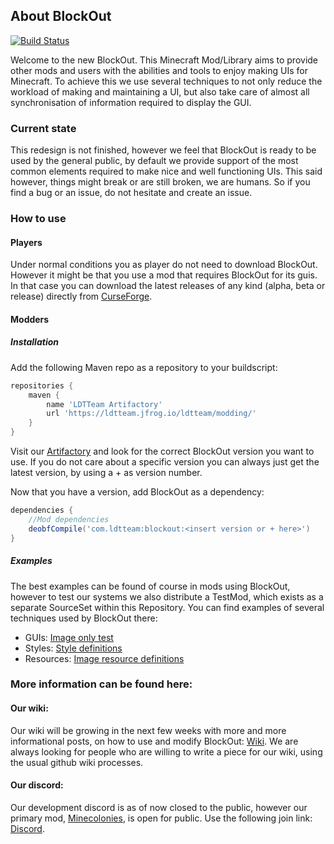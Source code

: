 About BlockOut
--------------
[![Build Status](https://teamcity.minecolonies.com/app/rest/builds/buildType:LetSDevTogether_BlockOut_Alpha_Publish/statusIcon)](http://teamcity.minecolonies.com/)

Welcome to the new BlockOut.
This Minecraft Mod/Library aims to provide other mods and users with the abilities and tools to enjoy making UIs for Minecraft.
To achieve this we use several techniques to not only reduce the workload of making and maintaining a UI, but also take care of almost all synchronisation of information required to display the GUI.

### Current state
This redesign is not finished, however we feel that BlockOut is ready to be used by the general public, by default we provide support of the most common elements required to make nice and well functioning UIs.
This said however, things might break or are still broken, we are humans. So if you find a bug or an issue, do not hesitate and create an issue.

### How to use
#### Players
Under normal conditions you as player do not need to download BlockOut. However it might be that you use a mod that requires BlockOut for its guis.
In that case you can download the latest releases of any kind (alpha, beta or release) directly from [CurseForge](https://minecraft.curseforge.com/projects/blockout).

#### Modders
##### Installation
Add the following Maven repo as a repository to your buildscript:

```groovy
repositories {
    maven {
        name 'LDTTeam Artifactory'
        url 'https://ldtteam.jfrog.io/ldtteam/modding/'
    }
}
```

Visit our [Artifactory](https://ldtteam.jfrog.io/ldtteam/webapp/#/artifacts/browse/tree/General/modding) and look for the correct BlockOut version you want to use.
If you do not care about a specific version you can always just get the latest version, by using a + as version number.

Now that you have a version, add BlockOut as a dependency:
```groovy
dependencies {
    //Mod dependencies
    deobfCompile('com.ldtteam:blockout:<insert version or + here>')
}
```

##### Examples
The best examples can be found of course in mods using BlockOut, however to test our systems we also distribute a TestMod, which exists as a separate SourceSet within this Repository.
You can find examples of several techniques used by BlockOut there:
 - GUIs: [Image only test](https://github.com/ldtteam/BlockOut/blob/version/1.12/src/testmod/resources/assets/blockout_test/gui/image_only_test.json)
 - Styles: [Style definitions](https://github.com/ldtteam/BlockOut/tree/version/1.12/src/testmod/resources/assets/blockout_test/styles)
 - Resources: [Image resource definitions](https://github.com/ldtteam/BlockOut/tree/version/1.12/src/testmod/resources/assets/blockout_test/styles/test/image)

### More information can be found here:
#### Our wiki:
Our wiki will be growing in the next few weeks with more and more informational posts, on how to use and modify BlockOut: [Wiki](https://github.com/ldtteam/BlockOut/wiki).
We are always looking for people who are willing to write a piece for our wiki, using the usual github wiki processes.
#### Our discord:
Our development discord is as of now closed to the public, however our primary mod, [Minecolonies](https://github.com/ldtteam/minecolonies), is open for public.
Use the following join link: [Discord](https://discord.gg/nAYMNWZ). 